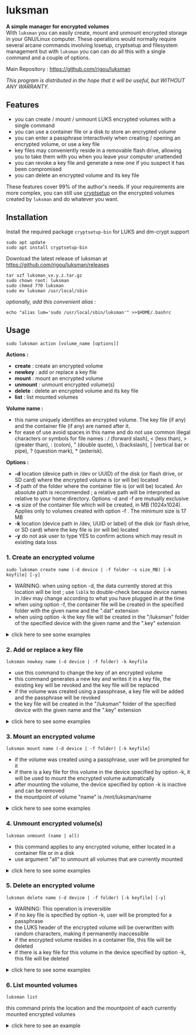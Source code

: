 # luksman
**A simple manager for encrypted volumes**\
With ``luksman`` you can easily create, mount and unmount encrypted storage in your GNU/Linux computer. These operations would normally require several arcane commands involving losetup, cryptsetup and filesystem management but with ``luksman`` you can can do all this with a single command and a couple of options.

Main Repository : https://github.com/rigou/luksman

*This program is distributed in the hope that it will be useful, but WITHOUT ANY WARRANTY.*

## Features
* you can create / mount / unmount LUKS encrypted volumes with a single command
* you can use a container file or a disk to store an encrypted volume
* you can enter a passphrase interactively when creating / opening an encrypted volume, or use a key file
* key files may conveniently reside in a removable flash drive, allowing you to take them with you when you leave your computer unattended
* you can revoke a key file and generate a new one if you suspect it has been compromised
* you can delete an encrypted volume and its key file

These features cover 99% of the author's needs. If your requirements are more complex, you can still use [cryptsetup](https://wiki.archlinux.org/title/dm-crypt/Device_encryption) on the encrypted volumes created by ``luksman`` and do whatever you want.

## Installation
Install the required package ``cryptsetup-bin`` for LUKS and dm-crypt support
```console
sudo apt update
sudo apt install cryptsetup-bin
```
Download the latest release of luksman at https://github.com/rigou/luksman/releases
```console
tar xzf luksman_vx.y.z.tar.gz
sudo chown root: luksman
sudo chmod 770 luksman
sudo mv luksman /usr/local/sbin
```
*optionally, add this convenient alias :*
```console
echo "alias lum='sudo /usr/local/sbin/luksman'" >>$HOME/.bashrc
```
## Usage
```console
sudo luksman action [volume_name [options]]
```
**Actions :**
* **create** : create an encrypted volume
* **newkey** : add or replace a key file
* **mount** : mount an encrypted volume
* **unmount** : unmount encrypted volume(s)
* **delete** : delete an encrypted volume and its key file
* **list** : list mounted volumes

**Volume name :**
* this name uniquely identifies an encrypted volume. The key file (if any) and the container file (if any) are named after it. 
* for ease of use avoid spaces in this name and do not use common illegal characters or symbols for file names : / (forward slash), < (less than), > (greater than), : (colon), " (double quote), \ (backslash), | (vertical bar or pipe), ? (question mark), * (asterisk).

**Options :**
* **-d** location (device path in /dev or UUID) of the disk (or flash drive, or SD card) where the encrypted volume is (or will be) located
* **-f** path of the folder where the container file is (or will be) located. An absolute path is recommended ; a relative path will be interpreted as relative to your home directory. Options -d and -f are mutually exclusive
* **-s** size of the container file which will be created, in MB (1024x1024). Applies only to volumes created with option -f . The minimum size is 17 MB
* **-k** location (device path in /dev, UUID or label) of the disk (or flash drive, or SD card) where the key file is (or will be) located
* **-y** do not ask user to type YES to confirm actions which may result in existing data loss

### 1. Create an encrypted volume
```console
sudo luksman create name (-d device | -f folder -s size_MB) [-k keyfile] [-y]
```
* WARNING: when using option -d, the data currently stored at this location will be lost ; use ``lsblk`` to double-check because device names in /dev may change according to what you have plugged in at the time
* when using option -f, the container file will be created in the specified folder with the given name and the ".dat" extension
* when using option -k the key file will be created in the "/luksman" folder of the specified device with the given name and the ".key" extension

<details><summary>click here to see some examples</summary>

**Create a 128 MB encrypted volume in a container file named CLASSIFIED in the folder /home/scott, prompting user for a passphrase :**
```console
luksman create CLASSIFIED -f /home/scott -s 128
```
**Create a 128 MB encrypted volume in a container file named CLASSIFIED, store it in the folder /home/scott, generate a random key and write it in a key file located in the flash drive labeled MYKEYS :**
```console
luksman create CLASSIFIED -f /home/scott -s 128 -k MYKEYS
```
**Create a 128 MB encrypted volume in a container file named CLASSIFIED, store it in the folder /home/scott, generate a random key and write it in a key file located in the flash drive at /dev/sdb1 :**
```console
luksman create CLASSIFIED -f /home/scott -s 128 -k /dev/sdb1
```
**Create an encrypted volume in the disk /dev/sda3, prompting user for a passphrase :**
```console
luksman create CLASSIFIED -d /dev/sda3
```
**Create an encrypted volume in the disk /dev/sda3, generate a random key and write it in a key file located in the flash drive labeled MYKEYS :**
```console
luksman create CLASSIFIED -d /dev/sda3 -k MYKEYS
```
**Create an encrypted volume in the disk /dev/sda3, generate a random key and write it in a key file located in the flash drive at /dev/sdb1 :**
```console
luksman create CLASSIFIED -d /dev/sda3 -k /dev/sdb1
```
</details>


### 2. Add or replace a key file
```console
luksman newkey name (-d device | -f folder) -k keyfile
```
* use this command to change the key of an encrypted volume
* this command generates a new key and writes it in a key file, the existing key will be revoked and the key file will be replaced
* if the volume was created using a passphrase, a key file will be added and the passphrase will be revoked
* the key file will be created in the "/luksman" folder of the specified device with the given name and the ".key" extension

<details><summary>click here to see some examples</summary>

**Add or replace the key file of the encrypted volume named CLASSIFIED in the folder /home/scott, and write this key file in the flash drive labeled MYKEYS :**
```console
luksman newkey CLASSIFIED -f /home/scott -k MYKEYS
```
**Add or replace the key file of the encrypted volume in the disk /dev/sda3, and write this key file in the flash drive labeled MYKEYS :**
```console
luksman newkey CLASSIFIED -d /dev/sda3 -k MYKEYS
```
**Add or replace the key file of the encrypted volume named CLASSIFIED in the folder /home/scott, and write this key file in the flash drive at /dev/sdb1 :**
```console
luksman newkey CLASSIFIED -f /home/scott -k /dev/sdb1
```
**Add or replace the key file of the encrypted volume in the disk /dev/sda3, and write this key file in the flash drive labeled at /dev/sdb1 :**
```console
luksman newkey CLASSIFIED -d /dev/sda3 -k /dev/sdb1
```
</details>

### 3. Mount an encrypted volume
```console
luksman mount name (-d device | -f folder) [-k keyfile]
```
* if the volume was created using a passphrase, user will be prompted for it
* if there is a key file for this volume in the device specified by option -k, it will be used to mount the encrypted volume automatically
* after mounting the volume, the device specified by option -k is inactive and can be removed
* the mountpoint of volume "name" is /mnt/luksman/name

<details><summary>click here to see some examples</summary>

**Mount the encrypted volume named CLASSIFIED located in the folder /home/scott, prompting user for a passphrase :**
```console
luksman mount CLASSIFIED -f /home/scott
```
**Mount the encrypted volume named CLASSIFIED located in the folder /home/scott, using a key file in the flash drive labeled MYKEYS :**
```console
luksman mount CLASSIFIED -f /home/scott -k MYKEYS
```
**Mount the encrypted volume named CLASSIFIED located in the folder /home/scott, using a key file in the flash drive at /dev/sdb1 :**
```console
luksman mount CLASSIFIED -f /home/scott -k /dev/sdb1
```
**Mount the encrypted volume located in the disk /dev/sda3, prompting user for a passphrase :**
```console
luksman mount CLASSIFIED -d /dev/sda3
```
**Mount the encrypted volume located in the disk /dev/sda3, using a key file in the flash drive labeled MYKEYS :**
```console
luksman mount CLASSIFIED -d /dev/sda3 -k MYKEYS
```
**Mount the encrypted volume located in the disk /dev/sda3, using a key file in the flash drive at /dev/sdb1 :**
```console
luksman mount CLASSIFIED -d /dev/sda3 -k /dev/sdb1
```
</details>

### 4. Unmount encrypted volume(s)
```console
luksman unmount (name | all)
```
* this command applies to any encrypted volume, either located in a container file or in a disk
* use argument "all" to unmount all volumes that are currently mounted

<details><summary>click here to see some examples</summary>

**Unmount the encrypted volume named "CLASSIFIED" :**
```console
luksman unmount CLASSIFIED
```
**Unmount all encrypted volumes that are currently mounted :**
```console
luksman unmount all
```
</details>

### 5. Delete an encrypted volume
```console
luksman delete name (-d device | -f folder) [-k keyfile] [-y]
```
* WARNING: This operation is irreversible
* if no key file is specified by option -k, user will be prompted for a passphrase
* the LUKS header of the encrypted volume will be overwritten with random characters, making it permanently inaccessible
* if the encrypted volume resides in a container file, this file will be deleted
* if there is a key file for this volume in the device specified by option -k, this file will be deleted

<details><summary>click here to see some examples</summary>

**Delete the encrypted volume named CLASSIFIED located in the folder /home/scott, prompting user for a passphrase :**
```console
luksman delete CLASSIFIED -f /home/scott
```
**Delete the encrypted volume named CLASSIFIED located in the folder /home/scott, and the key file in the flash drive labeled MYKEYS :**
```console
luksman delete CLASSIFIED -f /home/scott -k MYKEYS
```
**Delete the encrypted volume named CLASSIFIED located in the folder /home/scott, and the key file in the flash drive at /dev/sdb1 :**
```console
luksman delete CLASSIFIED -f /home/scott -k /dev/sdb1
```
**Delete the encrypted volume located in the disk /dev/sda3, prompting user for a passphrase :**
```console
luksman delete CLASSIFIED -d /dev/sda3
```
**Delete the encrypted volume located in the disk /dev/sda3, and the key file in the flash drive labeled MYKEYS :**
```console
luksman delete CLASSIFIED -d /dev/sda3 -k MYKEYS
```
**Delete the encrypted volume located in the disk /dev/sda3, and the key file in the flash drive at /dev/sdb1 :**
```console
luksman delete CLASSIFIED -d /dev/sda3 -k /dev/sdb1
```
</details>

### 6. List mounted volumes
```console
luksman list
```
this command prints the location and the mountpoint of each currently mounted encrypted volumes

<details><summary>click here to see an example</summary>

```console
luksman list
> CLASSIFIED    /dev/sda3   /mnt/luksman/CLASSIFIED
> CONFIDENTIAL  /dev/sda4   /mnt/luksman/CONFIDENTIAL
> PRIVATE       /home/scott/PRIVATE.dat    /mnt/luksman/PRIVATE
```
</details>
